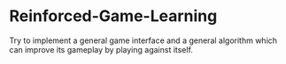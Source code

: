 # Reinforced-Game-Learning
Try to implement a general game interface and a general algorithm which can improve its gameplay by playing against itself.
